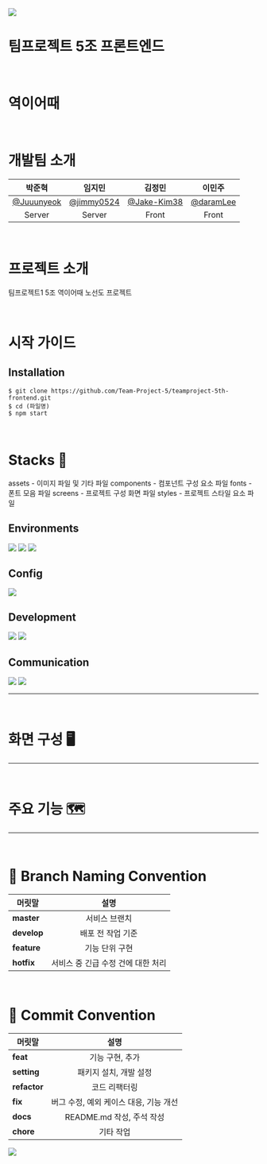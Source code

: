 <img src="https://capsule-render.vercel.app/api?type=waving&color=7FFFD4&height=100&section=header" />

# 팀프로젝트 5조 프론트엔드

<br>

# 역이어때

<br>

# 개발팀 소개

|                 **박준혁**                 |                 **임지민**                 |                  **김정민**                  |                **이민주**                |
| :----------------------------------------: | :----------------------------------------: | :------------------------------------------: | :--------------------------------------: |
| [@Juuunyeok](https://github.com/Juuunyeok) | [@jimmy0524](https://github.com/jimmy0524) | [@Jake-Kim38](https://github.com/Jake-Kim38) | [@daramLee](https://github.com/daramLee) |
|                   Server                   |                   Server                   |                    Front                     |                  Front                   |

<br>

# 프로젝트 소개

팀프로젝트1 5조 역이어때 노선도 프로젝트

<br>

# 시작 가이드

## Installation

```
$ git clone https://github.com/Team-Project-5/teamproject-5th-frontend.git
$ cd (파일명)
$ npm start
```

<br>

# Stacks 📖

assets - 이미지 파일 및 기타 파일
components - 컴포넌트 구성 요소 파일
fonts - 폰트 모음 파일
screens - 프로젝트 구성 화면 파일
styles - 프로젝트 스타일 요소 파일

## Environments

<img src="https://img.shields.io/badge/Visual Studio Code-007ACC?style=for-the-badge&logo=VisualStudioCode&logoColor=white">
<img src="https://img.shields.io/badge/Git-F05032?style=for-the-badge&logo=Git&logoColor=white">
<img src="https://img.shields.io/badge/Github-181717?style=for-the-badge&logo=Github&logoColor=white">

## Config

<img src="https://img.shields.io/badge/npm-2C8EBB?style=for-the-badge&logo=npm&logoColor=white">

## Development

<img src="https://img.shields.io/badge/javascript-F7DF1E?style=for-the-badge&logo=javascript&logoColor=white">
<img src="https://img.shields.io/badge/reactnative-61DAFB?style=for-the-badge&logo=reactnative&logoColor=white">

## Communication

<img src="https://img.shields.io/badge/googlemeet-00897B?style=for-the-badge&logo=googlemeet&logoColor=white">
<img src="https://img.shields.io/badge/notion-000000?style=for-the-badge&logo=notion&logoColor=white">

<hr/>
<br>

# 화면 구성 🖥️

<hr/>

<br>

# 주요 기능 🗺️

<hr/>

<br>

# 🤝 Branch Naming Convention

| <center>머릿말</center> |                 <center>설명</center>                 |
| :---------------------- | :---------------------------------------------------: |
| **master**              |           <center> 서비스 브랜치 </center>            |
| **develop**             |         <center> 배포 전 작업 기준 </center>          |
| **feature**             |           <center> 기능 단위 구현 </center>           |
| **hotfix**              | <center> 서비스 중 긴급 수정 건에 대한 처리 </center> |

<br>

# 🤝 Commit Convention

| <center>머릿말</center> |                   <center>설명</center>                   |
| :---------------------- | :-------------------------------------------------------: |
| **feat**                |            <center> 기능 구현, 추가 </center>             |
| **setting**             |         <center> 패키지 설치, 개발 설정 </center>         |
| **refactor**            |             <center> 코드 리팩터링 </center>              |
| **fix**                 | <center> 버그 수정, 예외 케이스 대응, 기능 개선 </center> |
| **docs**                |       <center> README.md 작성, 주석 작성 </center>        |
| **chore**               |               <center> 기타 작업 </center>                |

<img src="https://capsule-render.vercel.app/api?type=waving&color=7FFFD4&height=100&section=footer" />
